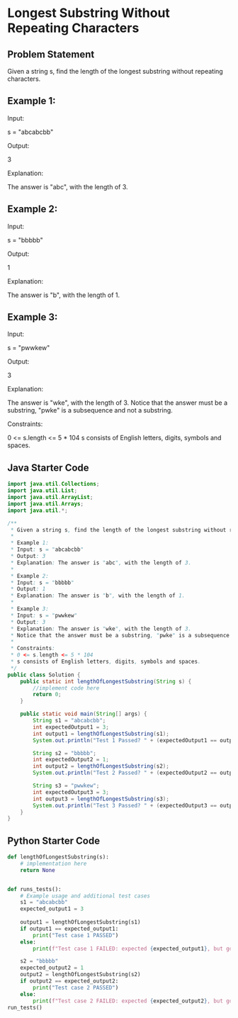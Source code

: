 # Longest Substring Without Repeating Characters

## Problem Statement

Given a string s, find the length of the longest substring without repeating characters.

## Example 1:

Input: 

s = "abcabcbb"

Output: 

3

Explanation: 

The answer is "abc", with the length of 3.

## Example 2:

Input: 

s = "bbbbb"

Output: 

1

Explanation: 

The answer is "b", with the length of 1.

## Example 3:

Input: 

s = "pwwkew"

Output: 

3

Explanation: 

The answer is "wke", with the length of 3.
Notice that the answer must be a substring, "pwke" is a subsequence and not a substring.

Constraints:

0 <= s.length <= 5 * 104
s consists of English letters, digits, symbols and spaces.

## Java Starter Code

```java
import java.util.Collections;
import java.util.List;
import java.util.ArrayList;
import java.util.Arrays;
import java.util.*;

/**
 * Given a string s, find the length of the longest substring without repeating characters.
 *
 * Example 1:
 * Input: s = "abcabcbb"
 * Output: 3
 * Explanation: The answer is "abc", with the length of 3.
 *
 * Example 2:
 * Input: s = "bbbbb"
 * Output: 1
 * Explanation: The answer is "b", with the length of 1.
 *
 * Example 3:
 * Input: s = "pwwkew"
 * Output: 3
 * Explanation: The answer is "wke", with the length of 3.
 * Notice that the answer must be a substring, "pwke" is a subsequence and not a substring.
 *
 * Constraints:
 * 0 <= s.length <= 5 * 104
 * s consists of English letters, digits, symbols and spaces.
 */
public class Solution {
    public static int lengthOfLongestSubstring(String s) {
        //implement code here
        return 0;
    }

    public static void main(String[] args) {
        String s1 = "abcabcbb";
        int expectedOutput1 = 3;
        int output1 = lengthOfLongestSubstring(s1);
        System.out.println("Test 1 Passed? " + (expectedOutput1 == output1));

        String s2 = "bbbbb";
        int expectedOutput2 = 1;
        int output2 = lengthOfLongestSubstring(s2);
        System.out.println("Test 2 Passed? " + (expectedOutput2 == output2));

        String s3 = "pwwkew";
        int expectedOutput3 = 3;
        int output3 = lengthOfLongestSubstring(s3);
        System.out.println("Test 3 Passed? " + (expectedOutput3 == output3));
    }
}


```

## Python Starter Code

```python
def lengthOfLongestSubstring(s):
    # implementation here
    return None


def runs_tests():
    # Example usage and additional test cases
    s1 = "abcabcbb"
    expected_output1 = 3
   
    output1 = lengthOfLongestSubstring(s1)
    if output1 == expected_output1:
        print("Test case 1 PASSED")
    else:
        print(f"Test case 1 FAILED: expected {expected_output1}, but got {output1}")

    s2 = "bbbbb"
    expected_output2 = 1
    output2 = lengthOfLongestSubstring(s2)
    if output2 == expected_output2:
        print("Test case 2 PASSED")
    else:
        print(f"Test case 2 FAILED: expected {expected_output2}, but got {output2}")
run_tests()





```



